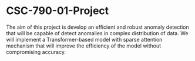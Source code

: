 # CSC-790-01-Project

The aim of this project is develop an efficient and robust anomaly detection that will be capable of detect anomalies in complex distribution of data. We will implement a Transformer-based model with sparse attention mechanism that will improve the efficiency of the model without compromising accuracy.
